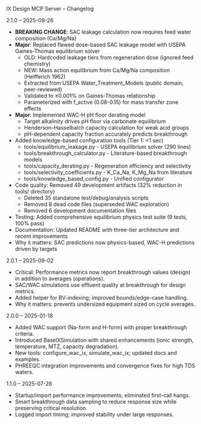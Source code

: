 IX Design MCP Server – Changelog

2.1.0 – 2025-09-26
- **BREAKING CHANGE**: SAC leakage calculation now requires feed water composition (Ca/Mg/Na)
- **Major**: Replaced flawed dose-based SAC leakage model with USEPA Gaines-Thomas equilibrium solver
  - OLD: Hardcoded leakage tiers from regeneration dose (ignored feed chemistry)
  - NEW: Mass action equilibrium from Ca/Mg/Na composition (Helfferich 1962)
  - Extracted from USEPA Water_Treatment_Models (public domain, peer-reviewed)
  - Validated to ±0.001% on Gaines-Thomas relationship
  - Parameterized with f_active (0.08-0.15) for mass transfer zone effects
- **Major**: Implemented WAC-H pH floor derating model
  - Target alkalinity drives pH floor via carbonate equilibrium
  - Henderson-Hasselbalch capacity calculation for weak acid groups
  - pH-dependent capacity fraction accurately predicts breakthrough
- Added knowledge-based configuration tools (Tier 1: <1 sec)
  - tools/equilibrium_leakage.py - USEPA equilibrium solver (290 lines)
  - tools/breakthrough_calculator.py - Literature-based breakthrough models
  - tools/capacity_derating.py - Regeneration efficiency and selectivity
  - tools/selectivity_coefficients.py - K_Ca_Na, K_Mg_Na from literature
  - tools/knowledge_based_config.py - Unified configurator
- Code quality: Removed 49 development artifacts (32% reduction in tools/ directory)
  - Deleted 35 standalone test/debug/analysis scripts
  - Removed 8 dead code files (superseded WAC exploration)
  - Removed 6 development documentation files
- Testing: Added comprehensive equilibrium physics test suite (9 tests, 100% pass)
- Documentation: Updated README with three-tier architecture and recent improvements
- Why it matters: SAC predictions now physics-based, WAC-H predictions driven by targets

2.0.1 – 2025-09-02
- Critical: Performance metrics now report breakthrough values (design) in addition to averages (operations).
- SAC/WAC simulations use effluent quality at breakthrough for design metrics.
- Added helper for BV-indexing; improved bounds/edge-case handling.
- Why it matters: prevents undersized equipment sized on cycle averages.

2.0.0 – 2025-01-18
- Added WAC support (Na-form and H-form) with proper breakthrough criteria.
- Introduced BaseIXSimulation with shared enhancements (ionic strength, temperature, MTZ, capacity degradation).
- New tools: configure_wac_ix, simulate_wac_ix; updated docs and examples.
- PHREEQC integration improvements and convergence fixes for high TDS waters.

1.1.0 – 2025-07-28
- Startup/import performance improvements; eliminated first-call hangs.
- Smart breakthrough data sampling to reduce response size while preserving critical resolution.
- Logged import timing; improved stability under large responses.
